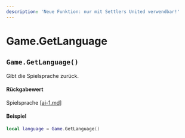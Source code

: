 ```yaml
---
description: 'Neue Funktion: nur mit Settlers United verwendbar!'
---
```


# Game.GetLanguage

## `Game.GetLanguage()`

Gibt die Spielsprache zurück.

#### Rückgabewert

Spielsprache \[[ai-1.md](../../api-enums/ai-1.md "mention")]

#### Beispiel

```lua
local language = Game.GetLanguage()
```
